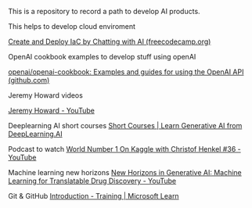 
This is a repository to record a path to develop AI products.

This helps to develop cloud enviroment 

[Create and Deploy IaC by Chatting with AI (freecodecamp.org)](https://www.freecodecamp.org/news/create-and-deploy-iac-by-chatting-with-ai/)

OpenAI cookbook examples to develop stuff using openAI

[openai/openai-cookbook: Examples and guides for using the OpenAI API (github.com)](https://github.com/openai/openai-cookbook)

Jeremy Howard videos

[Jeremy Howard - YouTube](https://www.youtube.com/@howardjeremyp/videos)

Deeplearning AI short courses
[Short Courses | Learn Generative AI from DeepLearning.AI](https://www.deeplearning.ai/short-courses/)

Podcast to watch
[World Number 1 On Kaggle with Christof Henkel #36 - YouTube](https://www.youtube.com/watch?v=RF4LwRl0npQ)

Machine learning new horizons
[New Horizons in Generative AI: Machine Learning for Translatable Drug Discovery - YouTube](https://www.youtube.com/watch?v=HJVqVcy-Z64)

Git & GitHub
[Introduction - Training | Microsoft Learn](https://learn.microsoft.com/en-us/training/modules/intro-to-git/0-introduction)


<!--stackedit_data:
eyJoaXN0b3J5IjpbLTE1MzIzNzY0MDgsNzMwOTk4MTE2XX0=
-->
